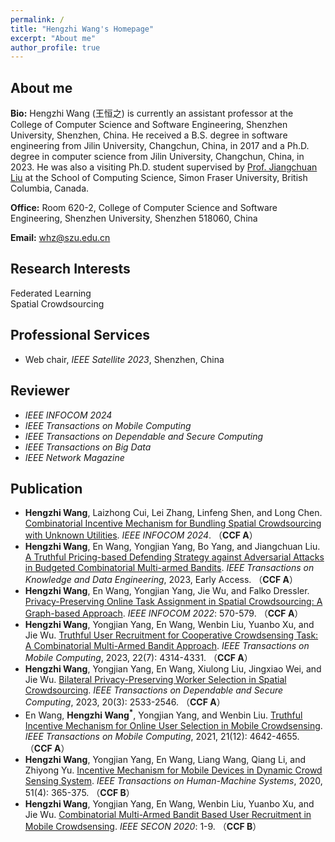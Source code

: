 ```yaml
---
permalink: /
title: "Hengzhi Wang's Homepage"
excerpt: "About me"
author_profile: true
---
```


About me
----
**Bio:** Hengzhi Wang (王恒之) is currently an assistant professor at the College of Computer Science and Software Engineering, Shenzhen University, Shenzhen, China. He received a B.S. degree in software engineering from Jilin University, Changchun, China, in 2017 and a Ph.D. degree in computer science from Jilin University, Changchun, China, in 2023. He was also a visiting Ph.D. student supervised by [Prof. Jiangchuan Liu](https://www.cs.sfu.ca/~jcliu/) at the School of Computing Science, Simon Fraser University, British Columbia, Canada. 

**Office:** Room 620-2, College of Computer Science and Software Engineering, Shenzhen University, Shenzhen 518060, China

**Email:** whz@szu.edu.cn

Research Interests
----
Federated Learning<br>
Spatial Crowdsourcing

Professional Services
----
* Web chair, _IEEE Satellite 2023_, Shenzhen, China

Reviewer
----
* _IEEE INFOCOM 2024_
* _IEEE Transactions on Mobile Computing_
* _IEEE Transactions on Dependable and Secure Computing_
* _IEEE Transactions on Big Data_
* _IEEE Network Magazine_

Publication
----
* **Hengzhi Wang**, Laizhong Cui, Lei Zhang, Linfeng Shen, and Long Chen. [Combinatorial Incentive Mechanism for Bundling Spatial Crowdsourcing with Unknown Utilities](https://infocom2024.ieee-infocom.org/program/accepted-paper-list-main-conference). _IEEE INFOCOM 2024_. （**CCF A**）<br>
* **Hengzhi Wang**, En Wang, Yongjian Yang, Bo Yang, and Jiangchuan Liu. [A Truthful Pricing-based Defending Strategy against Adversarial Attacks in Budgeted Combinatorial Multi-armed Bandits](https://ieeexplore.ieee.org/document/10330787). _IEEE Transactions on Knowledge and Data Engineering_, 2023, Early Access. （**CCF A**）<br>
* **Hengzhi Wang**, En Wang, Yongjian Yang, Jie Wu, and Falko Dressler. [Privacy-Preserving Online Task Assignment in Spatial Crowdsourcing: A Graph-based Approach](https://ieeexplore.ieee.org/document/9796827). _IEEE INFOCOM 2022_: 570-579. （**CCF A**）<br>
* **Hengzhi Wang**, Yongjian Yang, En Wang, Wenbin Liu, Yuanbo Xu, and Jie Wu. [Truthful User Recruitment for Cooperative Crowdsensing Task: A Combinatorial Multi-Armed Bandit Approach](https://ieeexplore.ieee.org/document/9720079). _IEEE Transactions on Mobile Computing_, 2023, 22(7): 4314-4331. （**CCF A**）<br>
* **Hengzhi Wang**, Yongjian Yang, En Wang, Xiulong Liu, Jingxiao Wei, and Jie Wu. [Bilateral Privacy-Preserving Worker Selection in Spatial Crowdsourcing](https://ieeexplore.ieee.org/document/9806321). _IEEE Transactions on Dependable and Secure Computing_, 2023, 20(3): 2533-2546. （**CCF A**）<br>
* En Wang, **Hengzhi Wang<sup>*</sup>**, Yongjian Yang, and Wenbin Liu. [Truthful Incentive Mechanism for Online User Selection in Mobile Crowdsensing](https://ieeexplore.ieee.org/document/9442264). _IEEE Transactions on Mobile Computing_, 2021, 21(12): 4642-4655. （**CCF A**）<br>
* **Hengzhi Wang**, Yongjian Yang, En Wang, Liang Wang, Qiang Li, and Zhiyong Yu. [Incentive Mechanism for Mobile Devices in Dynamic Crowd Sensing System](https://ieeexplore.ieee.org/document/9250632). _IEEE Transactions on Human-Machine Systems_, 2020, 51(4): 365-375. （**CCF B**）<br>
* **Hengzhi Wang**, Yongjian Yang, En Wang, Wenbin Liu, Yuanbo Xu, and Jie Wu. [Combinatorial Multi-Armed Bandit Based User Recruitment in Mobile Crowdsensing](https://ieeexplore.ieee.org/document/9158448). _IEEE SECON 2020_: 1-9. （**CCF B**）
